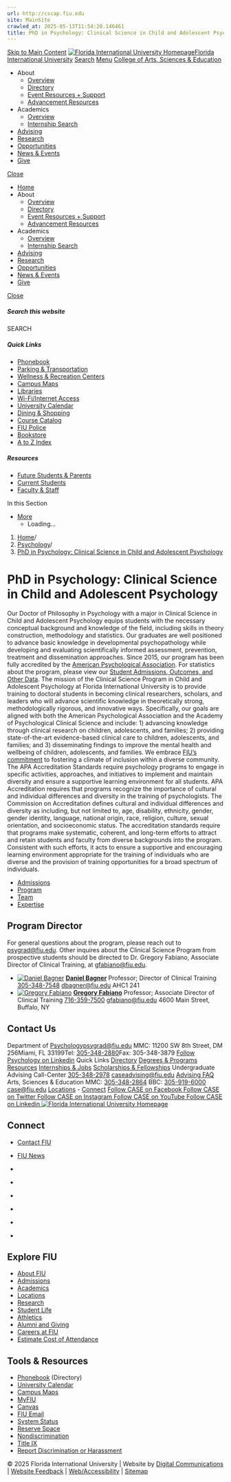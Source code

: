 ```yaml
---
url: http://cscap.fiu.edu
site: MainSite
crawled_at: 2025-05-13T11:54:28.146461
title: PhD in Psychology: Clinical Science in Child and Adolescent Psychology | FIU College of Arts, Sciences & Education
---
```


[Skip to Main Content](https://case.fiu.edu/psychology/phd-in-clinical-science-in-child-and-adolescent-psychology/#main-content)
[![Florida International University Homepage](https://digicdn.fiu.edu/core/_assets/images/logo-top.svg)Florida International University](https://www.fiu.edu/)
[Search](https://case.fiu.edu/psychology/phd-in-clinical-science-in-child-and-adolescent-psychology/)
[Menu](https://case.fiu.edu/psychology/phd-in-clinical-science-in-child-and-adolescent-psychology/)
[College of Arts, Sciences & Education](https://case.fiu.edu/index.html)
  * About
    * [Overview](https://case.fiu.edu/about/index.html)
    * [Directory](https://case.fiu.edu/about/directory/index.html)
    * [Event Resources + Support](https://case.fiu.edu/about/event-resources-support/index.html)
    * [Advancement Resources](https://case.fiu.edu/about/advancement-resources/index.html)
  * Academics
    * [Overview](https://case.fiu.edu/academics/index.html)
    * [Internship Search](https://case.fiu.edu/academics/internship-search/index.html)
  * [Advising](https://case.fiu.edu/advising/index.html)
  * [Research](https://case.fiu.edu/research/index.html)
  * [Opportunities](https://case.fiu.edu/opportunities/index.html)
  * [News & Events](https://case.fiu.edu/news-events/index.html)
  * [Give](https://case.fiu.edu/give/index.html)


[Close](https://case.fiu.edu/psychology/phd-in-clinical-science-in-child-and-adolescent-psychology/)
  * [Home](https://case.fiu.edu/index.html)
  * About
    * [Overview](https://case.fiu.edu/about/index.html)
    * [Directory](https://case.fiu.edu/about/directory/index.html)
    * [Event Resources + Support](https://case.fiu.edu/about/event-resources-support/index.html)
    * [Advancement Resources](https://case.fiu.edu/about/advancement-resources/index.html)
  * Academics
    * [Overview](https://case.fiu.edu/academics/index.html)
    * [Internship Search](https://case.fiu.edu/academics/internship-search/index.html)
  * [Advising](https://case.fiu.edu/advising/index.html)
  * [Research](https://case.fiu.edu/research/index.html)
  * [Opportunities](https://case.fiu.edu/opportunities/index.html)
  * [News & Events](https://case.fiu.edu/news-events/index.html)
  * [Give](https://case.fiu.edu/give/index.html)


[ Close ](https://case.fiu.edu/psychology/phd-in-clinical-science-in-child-and-adolescent-psychology/)
##### Search this website
SEARCH
##### Quick Links
  * [ Phonebook](https://phonebook.fiu.edu)
  * [ Parking & Transportation](https://parking.fiu.edu/)
  * [ Wellness & Recreation Centers](https://dasa.fiu.edu/all-departments/wellness-recreation-centers/)
  * [ Campus Maps](http://campusmaps.fiu.edu/)
  * [ Libraries](https://library.fiu.edu/)
  * [ Wi-Fi/Internet Access](https://network.fiu.edu/)
  * [ University Calendar](https://calendar.fiu.edu/)
  * [ Dining & Shopping](https://shop.fiu.edu/)
  * [ Course Catalog](https://catalog.fiu.edu/)
  * [ FIU Police](https://police.fiu.edu/)
  * [ Bookstore](https://shop.fiu.edu/retail/barnes-noble/course-materials/)
  * [ A to Z Index](https://www.fiu.edu/atoz/index.html)


##### Resources
  * [ Future Students & Parents](https://www.fiu.edu/information-for/future-students-parents.html)
  * [ Current Students](https://www.fiu.edu/information-for/current-students.html)
  * [ Faculty & Staff](https://www.fiu.edu/information-for/faculty-staff.html)


In this Section
  * [More](https://case.fiu.edu/psychology/phd-in-clinical-science-in-child-and-adolescent-psychology/)
    * Loading...


  1. [Home](https://case.fiu.edu/index.html)/
  2. [Psychology](https://case.fiu.edu/psychology/index.html)/
  3. [PhD in Psychology: Clinical Science in Child and Adolescent Psychology](https://case.fiu.edu/psychology/phd-in-clinical-science-in-child-and-adolescent-psychology/index.html)


# PhD in Psychology: Clinical Science in Child and Adolescent Psychology
Our Doctor of Philosophy in Psychology with a major in Clinical Science in Child and Adolescent Psychology equips students with the necessary conceptual background and knowledge of the field, including skills in theory construction, methodology and statistics.
Our graduates are well positioned to advance basic knowledge in developmental psychopathology while developing and evaluating scientifically informed assessment, prevention, treatment and dissemination approaches.
Since 2015, our program has been fully accredited by the [American Psychological Association](https://www.accreditation.apa.org/). For statistics about the program, please view our [Student Admissions, Outcomes, and Other Data](https://case.fiu.edu/psychology/phd-in-clinical-science-in-child-and-adolescent-psychology/student-admissions,-outcomes-and-other-data/student-admissions,-outcomes-and-other-data.html).
The mission of the Clinical Science Program in Child and Adolescent Psychology at Florida International University is to provide training to doctoral students in becoming clinical researchers, scholars, and leaders who will advance scientific knowledge in theoretically strong, methodologically rigorous, and innovative ways. Specifically, our goals are aligned with both the American Psychological Association and the Academy of Psychological Clinical Science and include: 1) advancing knowledge through clinical research on children, adolescents, and families; 2) providing state-of-the-art evidence-based clinical care to children, adolescents, and families; and 3) disseminating findings to improve the mental health and wellbeing of children, adolescents, and families. We embrace [FIU’s commitment](https://dei.fiu.edu/diversity-plan/diversity-statements/) to fostering a climate of inclusion within a diverse community. The APA Accreditation Standards require psychology programs to engage in specific activities, approaches, and initiatives to implement and maintain diversity and ensure a supportive learning environment for all students. APA Accreditation requires that programs recognize the importance of cultural and individual differences and diversity in the training of psychologists. The Commission on Accreditation defines cultural and individual differences and diversity as including, but not limited to, age, disability, ethnicity, gender, gender identity, language, national origin, race, religion, culture, sexual orientation, and socioeconomic status. The accreditation standards require that programs make systematic, coherent, and long-term efforts to attract and retain students and faculty from diverse backgrounds into the program. Consistent with such efforts, it acts to ensure a supportive and encouraging learning environment appropriate for the training of individuals who are diverse and the provision of training opportunities for a broad spectrum of individuals.
  * [Admissions](https://case.fiu.edu/psychology/phd-in-clinical-science-in-child-and-adolescent-psychology/admissions/index.html)
  * [Program](https://case.fiu.edu/psychology/phd-in-clinical-science-in-child-and-adolescent-psychology/program/index.html)
  * [Team](https://case.fiu.edu/psychology/phd-in-clinical-science-in-child-and-adolescent-psychology/team/index.html)
  * [Expertise](https://case.fiu.edu/psychology/expertise/index.html)


## Program Director
For general questions about the program, please reach out to psygrad@fiu.edu.
Other inquires about the Clinical Science Program from prospective students should be directed to Dr. Gregory Fabiano, Associate Director of Clinical Training, at gfabiano@fiu.edu.
  * [![Daniel Bagner](https://case.fiu.edu/about/directory/people/_assets/profiles/daniel-bagner_psychology.jpg)](https://case.fiu.edu/about/directory/profiles/bagner-daniel.html)
**[Daniel Bagner](https://case.fiu.edu/about/directory/profiles/bagner-daniel.html)** Professor; Director of Clinical Training [305-348-7548](tel:305-348-7548) dbagner@fiu.edu AHC1 241
  * [![Gregory Fabiano](https://case.fiu.edu/about/directory/people/_assets/profiles/gregory-fabiano.jpg)](https://case.fiu.edu/about/directory/profiles/fabiano-gregory.html)
**[Gregory Fabiano](https://case.fiu.edu/about/directory/profiles/fabiano-gregory.html)** Professor; Associate Director of Clinical Training [716-359-7500](tel:716-359-7500) gfabiano@fiu.edu 4600 Main Street, Buffalo, NY


## Contact Us
Department of Psychologypsygrad@fiu.edu
MMC: 11200 SW 8th Street, DM 256Miami, FL 33199Tel: [305-348-2880](tel:305-348-2880)Fax: 305-348-3879 
[ Follow Psychology on Linkedin](https://www.linkedin.com/groups/8545693/profile/ "Follow Psychology on Linkedin")
Quick Links
[Directory](https://case.fiu.edu/about/directory/index.html) [Degrees & Programs](https://case.fiu.edu/academics/degrees-programs/index.html) [Resources](https://case.fiu.edu/about/resources/index.html) [Internships & Jobs](https://case.fiu.edu/opportunities/internships-jobs/index.html) [Scholarships & Fellowships](https://case.fiu.edu/opportunities/scholarships-fellowships/index.html)
Undergraduate Advising
Call-Center [305-348-2978](tel:305-348-2978) caseadvising@fiu.edu [Advising FAQ](https://case.fiu.edu/advising/frequently-asked-questions/index.html)
Arts, Sciences & Education
MMC: [305-348-2864](tel:305-348-2864) BBC: [305-919-6000](tel:305-919-6000) case@fiu.edu [Locations](https://case.fiu.edu/about/locations/index.html "CASE Locations") - [Connect](https://case.fiu.edu/about/connect/index.html)
[ Follow CASE on Facebook ](https://www.facebook.com/FIUCASE "Follow CASE on Facebook") [ Follow CASE on Twitter ](https://twitter.com/FIUCASE "Follow CASE on Twitter") [ Follow CASE on Instagram ](https://www.instagram.com/fiucase/ "Follow CASE on Instagram") [ Follow CASE on YouTube ](https://www.youtube.com/channel/UCqVpjyjP6PQ7NmgF0imaotQ "Follow CASE on YouTube") [ Follow CASE on Linkedin ](https://www.linkedin.com/school/fiucase/ "Follow CASE on Linkedin")
[ ![Florida International University Homepage](https://digicdn.fiu.edu/core/_assets/images/footer-logo.svg) ](https://www.fiu.edu/)
## Connect
  * [Contact FIU](https://www.fiu.edu/about/contact-us/index.html)
  * [FIU News](https://news.fiu.edu/)


  * [](https://www.instagram.com/fiuinstagram/)
  * [](https://www.linkedin.com/school/florida-international-university/)
  * [](https://www.facebook.com/floridainternational)
  * [](https://twitter.com/fiu)
  * [](https://www.youtube.com/user/FloridaInternational)
  * [](https://flickr.com/photos/fiu)


## Explore FIU
  * [About FIU](https://www.fiu.edu/about/index.html)
  * [Admissions](https://www.fiu.edu/admissions/index.html)
  * [Academics](https://www.fiu.edu/academics/index.html)
  * [Locations](https://www.fiu.edu/locations/index.html)
  * [Research](https://www.fiu.edu/research/index.html)
  * [Student Life](https://www.fiu.edu/student-life/index.html)
  * [Athletics](https://www.fiu.edu/athletics/index.html)
  * [Alumni and Giving](https://www.fiu.edu/alumni-and-giving/index.html)
  * [Careers at FIU](https://hr.fiu.edu/careers/)
  * [Estimate Cost of Attendance](https://onestop.fiu.edu/finances/estimate-your-costs/)


## Tools & Resources
  * [Phonebook](https://phonebook.fiu.edu) (Directory)
  * [University Calendar](https://calendar.fiu.edu/)
  * [Campus Maps](https://campusmaps.fiu.edu/)
  * [MyFIU](https://my.fiu.edu/)
  * [Canvas](https://canvas.fiu.edu)
  * [FIU Email](http://mail.fiu.edu/)
  * [System Status](https://fiu.service-now.com/sp?id=services_status)
  * [Reserve Space](https://centralreservations.fiu.edu/)
  * [Nondiscrimination](https://ace.fiu.edu/civil-rights/harassment-and-discrimination/)
  * [Title IX](https://ace.fiu.edu/title-ix/)
  * [Report Discrimination or Harassment](https://report.fiu.edu/)


© 2025 Florida International University  | Website by [Digital Communications](https://stratcomm.fiu.edu/digital-print/websites/) | [Website Feedback](https://webforms.fiu.edu/view.php?id=370774&element_5=https://case.fiu.edu/psychology/phd-in-clinical-science-in-child-and-adolescent-psychology/) | [Web/Accessibility](https://accessibility.fiu.edu/) | [Sitemap](https://case.fiu.edu/sitemap.html)
